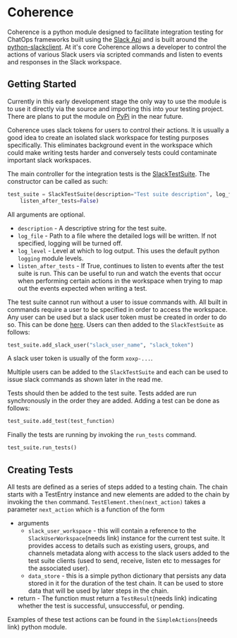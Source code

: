# Coherence
Coherence is a python module designed to facilitate integration testing for ChatOps frameworks built using the
[Slack Api](https://api.slack.com/) and is built around the 
[python-slackclient](https://github.com/slackapi/python-slackclient). At it's core Coherence allows a developer to
control the actions of various Slack users via scripted commands and listen to events and responses in the Slack
workspace.

## Getting Started
Currently in this early development stage the only way to use the module is to use it directly via the source and 
importing this into your testing project. There are plans to put the module on 
[PyPi](https://github.com/absa-subatomic/coherence/issues/2) in the near future.

Coherence uses slack tokens for users to control their actions. It is usually a good idea to create an isolated
slack workspace for testing purposes specifically. This eliminates background event in the workspace which could make 
writing tests harder and conversely tests could contaminate important slack workspaces.

The main controller for the integration tests is the 
[SlackTestSuite](https://github.com/absa-subatomic/coherence/blob/master/coherence/SlackTestSuite.py). The constructor
can be called as such:
```python
test_suite = SlackTestSuite(description="Test suite description", log_file="log_file.log", log_level=logging.INFO,
    listen_after_tests=False)
```
All arguments are optional. 
- `description` - A descriptive string for the test suite.
- `log_file` - Path to a file where the detailed logs will be written. If not specified, logging will be turned off.
- `log_level` - Level at which to log output. This uses the default python `logging` module levels.
- `listen_after_tests` - If True, continues to listen to events after the test suite is run. This can be useful to run
and watch the events that occur when performing certain actions in the workspace when trying to map out the events 
expected when writing a test.

The test suite cannot run without a user to issue commands with. All built in commands require a user to be specified
in order to access the workspace. Any user can be used but a slack user token must be created in order to do so. This
can be done [here](https://api.slack.com/custom-integrations/legacy-tokens). Users can then added to the 
`SlackTestSuite` as follows:

```python
test_suite.add_slack_user("slack_user_name", "slack_token")
```

A slack user token is usually of the form `xoxp-...`.

Multiple users can be added to the `SlackTestSuite` and each can be used to issue slack commands as shown later in the
read me.

Tests should then be added to the test suite. Tests added are run synchronously in the order they are added. Adding a 
test can be done as follows:

```python
test_suite.add_test(test_function)
```

Finally the tests are running by invoking the `run_tests` command.

```python
test_suite.run_tests()
```

## Creating Tests
All tests are defined as a series of steps added to a testing chain. The chain starts with a TestEntry instance and new
elements are added to the chain by invoking the `then` command. `TestElement.then(next_action)` takes a parameter 
`next_action` which is a function of the form
- arguments
    - `slack_user_workspace` - this will contain a reference to the `SlackUserWorkspace`(needs link) instance for the current test
    suite. It provides access to details such as existing users, groups, and channels metadata along with access to the
    slack users added to the test suite clients (used to send, receive, listen etc to messages for the associated user).
    - `data_store` - this is a simple python dictionary that persists any data stored in it for the duration of the test
     chain. It can be used to store data that will be used by later steps in the chain.  
- return - The function must return a `TestResult`(needs link) indicating whether the test is successful, unsuccessful, or pending.

Examples of these test actions can be found in the `SimpleActions`(needs link) python module.
